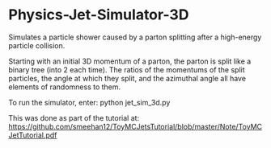 # Physics-Jet-Simulator-3D
Simulates a particle shower caused by a parton splitting after a high-energy particle collision.

Starting with an initial 3D momentum of a parton, the parton is split like a binary tree (into 2 each time). The ratios of the momentums of the split particles, the angle at which they split, and the azimuthal angle all have elements of randomness to them.

To run the simulator, enter:
python jet_sim_3d.py

This was done as part of the tutorial at: 
https://github.com/smeehan12/ToyMCJetsTutorial/blob/master/Note/ToyMCJetTutorial.pdf
